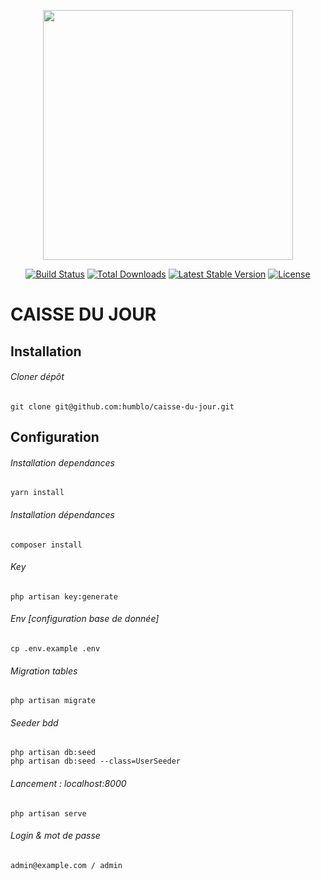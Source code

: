 <p align="center"><a href="https://laravel.com" target="_blank"><img src="https://raw.githubusercontent.com/laravel/art/master/logo-lockup/5%20SVG/2%20CMYK/1%20Full%20Color/laravel-logolockup-cmyk-red.svg" width="400"></a></p>

<p align="center">
<a href="https://travis-ci.org/laravel/framework"><img src="https://travis-ci.org/laravel/framework.svg" alt="Build Status"></a>
<a href="https://packagist.org/packages/laravel/framework"><img src="https://img.shields.io/packagist/dt/laravel/framework" alt="Total Downloads"></a>
<a href="https://packagist.org/packages/laravel/framework"><img src="https://img.shields.io/packagist/v/laravel/framework" alt="Latest Stable Version"></a>
<a href="https://packagist.org/packages/laravel/framework"><img src="https://img.shields.io/packagist/l/laravel/framework" alt="License"></a>
</p>

# CAISSE DU JOUR

## Installation

###### Cloner dépôt
```
git clone git@github.com:humblo/caisse-du-jour.git
```

## Configuration

###### Installation dependances
````
yarn install
````


###### Installation dépendances
```
composer install
```
###### Key
```
php artisan key:generate
```

###### Env [configuration base de donnée]
```
cp .env.example .env
```

###### Migration tables
```
php artisan migrate
```
###### Seeder bdd
```
php artisan db:seed
php artisan db:seed --class=UserSeeder
```
###### Lancement : localhost:8000
```
php artisan serve
```
###### Login & mot de passe
```
admin@example.com / admin
```
